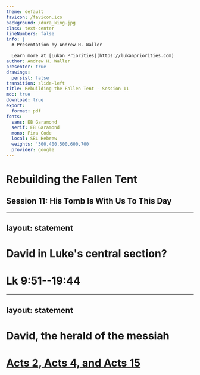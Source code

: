 ```yaml
---
theme: default
favicon: /favicon.ico
background: /dura_king.jpg
class: text-center
lineNumbers: false
info: |
  # Presentation by Andrew H. Waller

  Learn more at [Lukan Priorities](https://lukanpriorities.com)
author: Andrew H. Waller
presenter: true
drawings:
  persist: false
transition: slide-left
title: Rebuilding the Fallen Tent - Session 11
mdc: true
download: true
export:
  format: pdf
fonts:
  sans: EB Garamond
  serif: EB Garamond
  mono: Fira Code
  local: SBL Hebrew
  weights: '300,400,500,600,700'
  provider: google
---
```


# Rebuilding the Fallen Tent

## Session 11: His Tomb Is With Us To This Day

---
layout: statement
---

# David in Luke's central section?
# Lk 9:51--19:44

---
layout: statement
---

# David, the herald of the messiah
# [Acts 2, Acts 4, and Acts 15](https://www.esv.org/Acts+2/)
